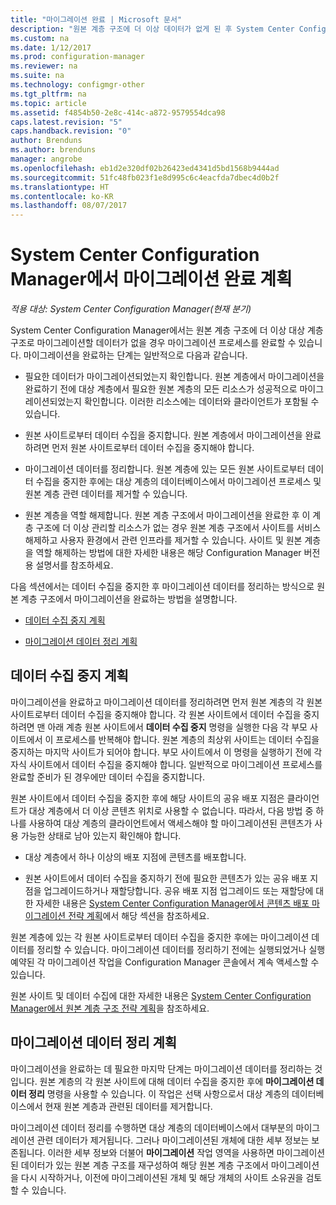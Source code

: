 ```yaml
---
title: "마이그레이션 완료 | Microsoft 문서"
description: "원본 계층 구조에 더 이상 데이터가 없게 된 후 System Center Configuration Manager 대상 계층 구조로의 마이그레이션을 완료하는 방법을 알아봅니다."
ms.custom: na
ms.date: 1/12/2017
ms.prod: configuration-manager
ms.reviewer: na
ms.suite: na
ms.technology: configmgr-other
ms.tgt_pltfrm: na
ms.topic: article
ms.assetid: f4854b50-2e8c-414c-a872-9579554dca98
caps.latest.revision: "5"
caps.handback.revision: "0"
author: Brenduns
ms.author: brenduns
manager: angrobe
ms.openlocfilehash: eb1d2e320df02b26423ed4341d5bd1568b9444ad
ms.sourcegitcommit: 51fc48fb023f1e8d995c6c4eacfda7dbec4d0b2f
ms.translationtype: HT
ms.contentlocale: ko-KR
ms.lasthandoff: 08/07/2017
---
```

# <a name="plan-to-complete-migration-in-system-center-configuration-manager"></a>System Center Configuration Manager에서 마이그레이션 완료 계획

*적용 대상: System Center Configuration Manager(현재 분기)*

System Center Configuration Manager에서는 원본 계층 구조에 더 이상 대상 계층 구조로 마이그레이션할 데이터가 없을 경우 마이그레이션 프로세스를 완료할 수 있습니다. 마이그레이션을 완료하는 단계는 일반적으로 다음과 같습니다.  

-   필요한 데이터가 마이그레이션되었는지 확인합니다. 원본 계층에서 마이그레이션을 완료하기 전에 대상 계층에서 필요한 원본 계층의 모든 리소스가 성공적으로 마이그레이션되었는지 확인합니다. 이러한 리소스에는 데이터와 클라이언트가 포함될 수 있습니다.  

-   원본 사이트로부터 데이터 수집을 중지합니다. 원본 계층에서 마이그레이션을 완료하려면 먼저 원본 사이트로부터 데이터 수집을 중지해야 합니다.  

-   마이그레이션 데이터를 정리합니다. 원본 계층에 있는 모든 원본 사이트로부터 데이터 수집을 중지한 후에는 대상 계층의 데이터베이스에서 마이그레이션 프로세스 및 원본 계층 관련 데이터를 제거할 수 있습니다.  

-   원본 계층을 역할 해제합니다. 원본 계층 구조에서 마이그레이션을 완료한 후 이 계층 구조에 더 이상 관리할 리소스가 없는 경우 원본 계층 구조에서 사이트를 서비스 해제하고 사용자 환경에서 관련 인프라를 제거할 수 있습니다. 사이트 및 원본 계층을 역할 해제하는 방법에 대한 자세한 내용은 해당 Configuration Manager 버전용 설명서를 참조하세요.  

다음 섹션에서는 데이터 수집을 중지한 후 마이그레이션 데이터를 정리하는 방식으로 원본 계층 구조에서 마이그레이션을 완료하는 방법을 설명합니다.  

-   [데이터 수집 중지 계획](#Plan_to_Stop_Data_Gath)  

-   [마이그레이션 데이터 정리 계획](#Plan_to_clean_up)  

##  <a name="Plan_to_Stop_Data_Gath"></a> 데이터 수집 중지 계획  
 마이그레이션을 완료하고 마이그레이션 데이터를 정리하려면 먼저 원본 계층의 각 원본 사이트로부터 데이터 수집을 중지해야 합니다. 각 원본 사이트에서 데이터 수집을 중지하려면 맨 아래 계층 원본 사이트에서 **데이터 수집 중지** 명령을 실행한 다음 각 부모 사이트에서 이 프로세스를 반복해야 합니다. 원본 계층의 최상위 사이트는 데이터 수집을 중지하는 마지막 사이트가 되어야 합니다. 부모 사이트에서 이 명령을 실행하기 전에 각 자식 사이트에서 데이터 수집을 중지해야 합니다. 일반적으로 마이그레이션 프로세스를 완료할 준비가 된 경우에만 데이터 수집을 중지합니다.  

 원본 사이트에서 데이터 수집을 중지한 후에 해당 사이트의 공유 배포 지점은 클라이언트가 대상 계층에서 더 이상 콘텐츠 위치로 사용할 수 없습니다. 따라서, 다음 방법 중 하나를 사용하여 대상 계층의 클라이언트에서 액세스해야 할 마이그레이션된 콘텐츠가 사용 가능한 상태로 남아 있는지 확인해야 합니다.  

-   대상 계층에서 하나 이상의 배포 지점에 콘텐츠를 배포합니다.  

-   원본 사이트에서 데이터 수집을 중지하기 전에 필요한 콘텐츠가 있는 공유 배포 지점을 업그레이드하거나 재할당합니다. 공유 배포 지점 업그레이드 또는 재할당에 대한 자세한 내용은 [System Center Configuration Manager에서 콘텐츠 배포 마이그레이션 전략 계획](../../core/migration/planning-a-content-deployment-migration-strategy.md)에서 해당 섹션을 참조하세요.  

원본 계층에 있는 각 원본 사이트로부터 데이터 수집을 중지한 후에는 마이그레이션 데이터를 정리할 수 있습니다. 마이그레이션 데이터를 정리하기 전에는 실행되었거나 실행 예약된 각 마이그레이션 작업을 Configuration Manager 콘솔에서 계속 액세스할 수 있습니다.  

원본 사이트 및 데이터 수집에 대한 자세한 내용은 [System Center Configuration Manager에서 원본 계층 구조 전략 계획](../../core/migration/planning-a-source-hierarchy-strategy.md)을 참조하세요.  

##  <a name="Plan_to_clean_up"></a> 마이그레이션 데이터 정리 계획  
 마이그레이션을 완료하는 데 필요한 마지막 단계는 마이그레이션 데이터를 정리하는 것입니다. 원본 계층의 각 원본 사이트에 대해 데이터 수집을 중지한 후에 **마이그레이션 데이터 정리** 명령을 사용할 수 있습니다. 이 작업은 선택 사항으로서 대상 계층의 데이터베이스에서 현재 원본 계층과 관련된 데이터를 제거합니다.  

 마이그레이션 데이터 정리를 수행하면 대상 계층의 데이터베이스에서 대부분의 마이그레이션 관련 데이터가 제거됩니다. 그러나 마이그레이션된 개체에 대한 세부 정보는 보존됩니다. 이러한 세부 정보와 더불어 **마이그레이션** 작업 영역을 사용하면 마이그레이션된 데이터가 있는 원본 계층 구조를 재구성하여 해당 원본 계층 구조에서 마이그레이션을 다시 시작하거나, 이전에 마이그레이션된 개체 및 해당 개체의 사이트 소유권을 검토할 수 있습니다.  
